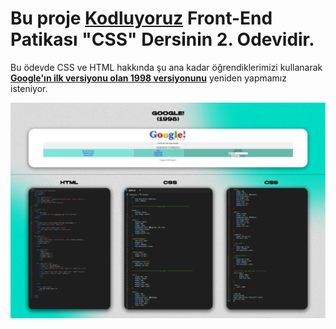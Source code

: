 # Bu proje [Kodluyoruz](https://kodluyoruz.org) Front-End Patikası "CSS" Dersinin 2. Odevidir.

Bu ödevde CSS ve HTML hakkında şu ana kadar öğrendiklerimizi kullanarak [**Google'ın ilk versiyonu olan 1998 versiyonunu**](https://web.archive.org/web/19981202230410if_/http://www.google.com/) yeniden yapmamız isteniyor.

![](CSS_Odev_2.png)